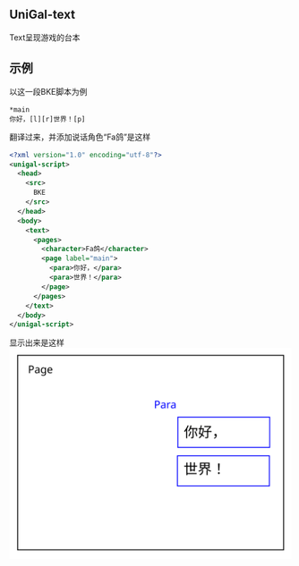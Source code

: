 ## UniGal-text
Text呈现游戏的台本
## 示例
以这一段BKE脚本为例
```bkscr
*main
你好，[l][r]世界！[p]
```
翻译过来，并添加说话角色“Fa鸽”是这样
```xml
<?xml version="1.0" encoding="utf-8"?>
<unigal-script>
  <head>
    <src>
      BKE
    </src>
  </head>
  <body>
    <text>
      <pages>
        <character>Fa鸽</character>
        <page label="main">
          <para>你好，</para>
          <para>世界！</para>
        </page>
      </pages>
    </text>
  </body>
</unigal-script>
```
显示出来是这样
![textv2-sample.svg](./text-sample.svg)